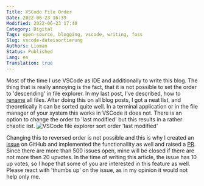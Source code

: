 ```yaml
---
Title: VSCode File Order
Date: 2022-06-23 16:39
Modified: 2022-06-23 17:40
Category: Digital
Tags: open-source, blogging, vscode, writing, foss
Slug: vscode-dateisortierung
Authors: Lioman
Status: Published
Lang: en
Translation: true
---
```


Most of the time I use VSCode as IDE and additionally to write this blog.
The thing that is really annoying is the fact,
that it is not possible to set the order to 'descending' in file explorer.
In my last post, I've described,
how to [rename]({filename}/Allgemein/2022-05-26-pelican-artikel-verschieben.md)
all files.
After doing this on all blog posts, I got a neat list,
and theoretically it can be sorted quite well.
In a terminal application or in the file manager of your system this works
in VSCode it does not.
There is an option to change the order to 'last modified'
but this results in a rather chaotic list.
![VSCode file explorer sort order 'last modified']({static}/images/screenshot_file_explorer_vscode.png)

Changing this to reversed order is not possible
and this is why I created an [issue](https://github.com/microsoft/vscode/issues/149951)
on GitHub and implemented the functionallity as well and raised a [PR](https://github.com/microsoft/vscode/pull/149952).
Since there are more than 500 issues open,
mine will be closed if there are not more then 20 upvotes.
In the time of writing this article, the issue has 10 up votes,
so I hope that some of you are interested in this feature as well.
Please react with 'thumbs up' on the issue,
as in my opinion it would not help only me.

